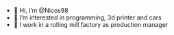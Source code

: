 - 👋 Hi, I’m @Nicos98
- 👀 I’m interested in programming, 3d printer and cars
- 💞️ I work in a rolling mill factory as production manager

<!---
Nicos98/Nicos98 is a ✨ special ✨ repository because its `README.md` (this file) appears on your GitHub profile.
You can click the Preview link to take a look at your changes.
--->
